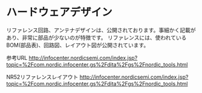 # ハードウェアデザイン

リファレンス回路、アンテナデザインは、公開されております。事細かく記載があり、非常に部品が少ないのが特徴です。
リファレンスには、使われているBOM(部品表)、回路図、レイアウト図が公開されています。

参考URL
http://infocenter.nordicsemi.com/index.jsp?topic=%2Fcom.nordic.infocenter.gs%2Fdita%2Fgs%2Fnordic_tools.html

NR52リファレンスレイアウト
http://infocenter.nordicsemi.com/index.jsp?topic=%2Fcom.nordic.infocenter.gs%2Fdita%2Fgs%2Fnordic_tools.html
